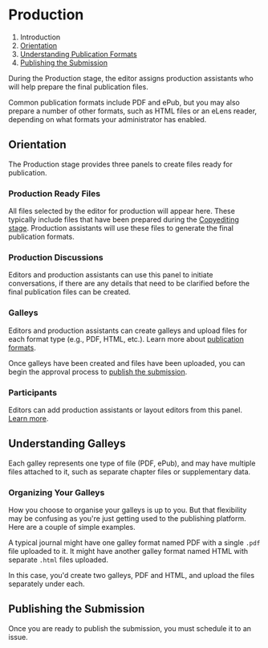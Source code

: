 # Production

1. Introduction
2. [Orientation](production.md#orientation)
3. [Understanding Publication Formats](production.md#understanding-publication-formats)
3. [Publishing the Submission](production.md#publish)

During the Production stage, the editor assigns production assistants who will help prepare the final publication files.

Common publication formats include PDF and ePub, but you may also prepare a number of other formats, such as HTML files or an eLens reader, depending on what formats your administrator has enabled.

## <a name="orientation"></a>Orientation

The Production stage provides three panels to create files ready for publication.

### <a name="production-ready"></a>Production Ready Files

All files selected by the editor for production will appear here. These typically include files that have been prepared during the [Copyediting stage](copyediting.md). Production assistants will use these files to generate the final publication formats.

### <a name="production-discussions"></a>Production Discussions

Editors and production assistants can use this panel to initiate conversations, if there are any details that need to be clarified before the final publication files can be created.

### <a name="publication-formats"></a>Galleys

Editors and production assistants can create galleys and upload files for each format type (e.g., PDF, HTML, etc.). Learn more about [publication formats](production.md#understanding-publication-formats).

Once galleys have been created and files have been uploaded, you can begin the approval process to [publish the submission](production.md#publish).

### <a name="participants"></a>Participants

Editors can add production assistants or layout editors from this panel. [Learn more](../editorial-workflow.md#participants).

## <a name="understanding-galleys"></a>Understanding Galleys

Each galley represents one type of file (PDF, ePub), and may have multiple files attached to it, such as separate chapter files or supplementary data.

### Organizing Your Galleys

How you choose to organise your galleys is up to you. But that flexibility may be confusing as you're just getting used to the publishing platform. Here are a couple of simple examples.

A typical journal might have one galley format named PDF with a single `.pdf` file uploaded to it. It might have another galley format named HTML with separate `.html` files uploaded.

In this case, you'd create two galleys, PDF and HTML, and upload the files separately under each.

## <a name="publish"></a>Publishing the Submission

Once you are ready to publish the submission, you must schedule it to an issue. 
